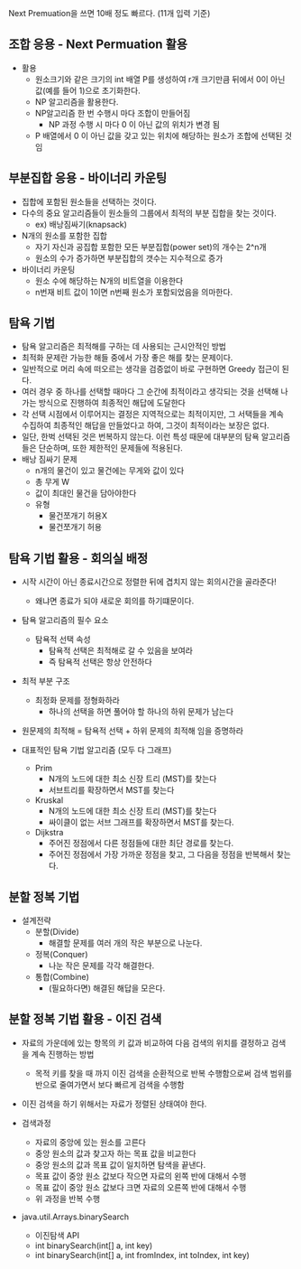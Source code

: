 Next Premuation을 쓰면 10배 정도 빠르다. (11개 입력 기준)

## 조합 응용 - Next Permuation 활용

- 활용
  - 원소크기와 같은 크기의 int 배열 P를 생성하여 r개 크기만큼 뒤에서 0이 아닌 값(예를 들어 1)으로 초기화한다.
  - NP 알고리즘을 활용한다.
  - NP알고리즘 한 번 수행시 마다 조합이 만들어짐
    - NP 과정 수행 시 마다 0 이 아닌 값의 위치가 변경 됨
  - P 배열에서 0 이 아닌 값을 갖고 있는 위치에 해당하는 원소가 조합에 선택된 것임

## 부분집합 응용 - 바이너리 카운팅

- 집합에 포함된 원소들을 선택하는 것이다.
- 다수의 중요 알고리즘들이 원소들의 그룹에서 최적의 부분 집합을 찾는 것이다.
  - ex) 배낭짐싸기(knapsack)
- N개의 원소를 포함한 집합
  - 자기 자신과 공집합 포함한 모든 부분집합(power set)의 개수는 2^n개
  - 원소의 수가 증가하면 부분집합의 갯수는 지수적으로 증가
- 바이너리 카운팅
  - 원소 수에 해당하는 N개의 비트열을 이용한다
  - n번재 비트 값이 1이면 n번째 원소가 포함되었음을 의마한다.

## 탐욕 기법

- 탐욕 알고리즘은 최적해를 구하는 데 사용되는 근시안적인 방법
- 최적화 문제란 가능한 해들 중에서 가장 좋은 해를 찾는 문제이다.
- 일반적으로 머리 속에 떠오르는 생각을 검증없이 바로 구현하면 Greedy 접근이 된다.
- 여러 경우 중 하나를 선택할 때마다 그 순간에 최적이라고 생각되는 것을 선택해 나가는 방식으로 진행하여 최종적인 해답에 도달한다
- 각 선택 시점에서 이루어지는 결정은 지역적으로는 최적이지만, 그 서택들을 계속 수집하여 최종적인 해답을 만들었다고 하여, 그것이 최적이라는 보장은 없다.
- 일단, 한벅 선택된 것은 번복하지 않는다. 이런 특성 때문에 대부분의 탐욕 알고리즘들은 단순하며, 또한 제한적인 문제들에 적용된다.
- 배낭 짐싸기 문제
  - n개의 물건이 있고 물건에는 무게와 값이 있다
  - 총 무게 W
  - 값이 최대인 물건을 담아야한다
  - 유형
    - 물건쪼개기 허용X
    - 물건쪼개기 허용

## 탐욕 기법 활용 - 회의실 배정

- 시작 시간이 아닌 종료시간으로 정렬한 뒤에 겹치지 않는 회의시간을 골라준다!
  - 왜냐면 종료가 되야 새로운 회의를 하기떄문이다.

- 탐욕 알고리즘의 필수 요소
  - 탐욕적 선택 속성
    - 탐욕적 선택은 최적해로 갈 수 있음을 보여라
    - 즉 탐욕적 선택은 항상 안전하다
- 최적 부분 구조
  - 최정화 문제를 정형화하라
    - 하나의 선택을 하면 풀어야 할 하나의 하위 문제가 남는다
- 원문제의 최적해 = 탐욕적 선택 + 하위 문제의 최적해 임을 증명하라

- 대표적인 탐욕 기법 알고리즘 (모두 다 그래프)
  - Prim
    - N개의 노드에 대한 최소 신장 트리 (MST)를 찾는다
    - 서브트리를 확장하면서 MST를 찾는다
  - Kruskal
    - N개의 노드에 대한 최소 신장 트리 (MST)를 찾는다
    - 싸이클이 없는 서브 그래프를 확장하면서 MST를 찾는다.
  - Dijkstra
    - 주어진 정점에서 다른 정점들에 대한 최단 경로를 찾는다.
    - 주어진 정점에서 가장 가까운 정점을 찾고, 그 다음을 정점을 반복해서 찾는다.

## 분할 정복 기법

- 설계전략
  - 분할(Divide)
    - 해결할 문제를 여러 개의 작은 부분으로 나눈다.
  - 정복(Conquer)
    - 나눈 작은 문제를 각각 해결한다.
  - 통합(Combine)
    - (필요하다면) 해결된 해답을 모은다.

## 분할 정복 기법 활용 - 이진 검색

- 자료의 가운데에 있는 항목의 키 값과 비교하여 다음 검색의 위치를 결정하고 검색을 계속 진행하는 방법
  - 목적 키를 찾을 때 까지 이진 검색을 순환적으로 반복 수행함으로써 검색 범위를 반으로 줄여가면서 보다 빠르게 검색을 수행함
- 이진 검색을  하기 위해서는 자료가 정렬된 상태여야 한다.
- 검색과정
  - 자료의 중앙에 있는 원소를 고른다
  - 중앙 원소의 값과 찾고자 하는 목표 값을 비교한다
  - 중앙 원소의 값과 목표 값이 일치하면 탐색을 끝낸다.
  - 목표 값이 중앙 원소 값보다 작으면 자료의 왼쪽 반에 대해서 수행
  - 목표 값이 중앙 원소 값보다 크면 자료의 오른쪽 반에 대해서 수행
  - 위 과정을 반복 수행

- java.util.Arrays.binarySearch
  - 이진탐색 API
  - int binarySearch(int[] a, int key)
  - int binarySearch(int[] a, int fromIndex, int toIndex, int key)